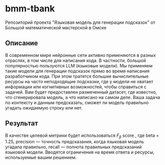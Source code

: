 # bmm-tbank
Репозиторий проекта "Языковая модель для генерации подсказок" от Большой математической мастерской в Омске

## Описание
В современном мире нейронные сети активно применяются в разных отраслях, в том числе для написания кода. В частности, большой популярностью пользуются LLM (языковые модели).
Мы применяем такие модели для генерации подсказок прямо во время написания разработчиком кода. При этом тратятся большие вычислительные ресурсы на часто неподходящие подсказки, где у модели не хватает информации или когнитивных возможностей, чтобы справиться с задачей.
Вам будет предоставлен размеченный датасет, где известно, что сгенерировала модель, а что написано на самом деле. Ваша задача по контексту и данным предсказать, сможет ли модель правильно угадать ожидаемую строку или нет.

## Результат
В качестве целевой метрики будет использоваться $F_{\beta}$ score 
, где beta = 1.25, precision — точность предсказания, когда языковая модель угадала правильно, recall — полнота правильных предсказаний языковой модели.
Вводятся ограничения на время ответа и ресурсы, используемые вашим решением. 
